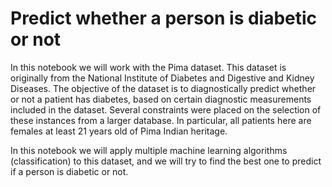 # Predict whether a person is diabetic or not

In this notebook we will work with the Pima dataset. This dataset is originally from the National Institute of Diabetes and Digestive and Kidney Diseases. 
The objective of the dataset is to diagnostically predict whether or not a patient has diabetes, based on certain diagnostic measurements included in the dataset. Several constraints were placed on the selection of these instances from a larger database. 
In particular, all patients here are females at least 21 years old of Pima Indian heritage.

In this notebook we will apply multiple machine learning algorithms (classification) to this dataset, and we will try to find the best one to predict if a person is diabetic or not.
